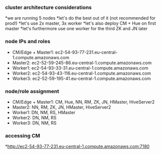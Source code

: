 ### cluster architecture considerations
*we are running 5 nodes
*let's do the best out of it (not recommended for prod!)
*let's use 2x master, 3x worker
*let's also deploy CM + Hue on first master
*let's furthermore use one worker for the third ZK and JN later

### node IPs and roles
* CM/Edge + Master1: 	ec2-54-93-77-231.eu-central-1.compute.amazonaws.com
* Master2:  		ec2-52-59-245-86.eu-central-1.compute.amazonaws.com	
* Worker1: 		ec2-54-93-33-31.eu-central-1.compute.amazonaws.com
* Worker2: 		ec2-54-93-43-116.eu-central-1.compute.amazonaws.com
* Worker3: 		ec2-52-59-195-41.eu-central-1.compute.amazonaws.com

### node/role assignment
* CM/Edge + Master1:    CM, Hue, NN, RM, ZK, JN, HMaster, HiveServer2
* Master2:              NN, RM, ZK, JN, HMaster, HiveServer2
* Worker1:              DN, NM, RS, HMaster 
* Worker2:              DN, NM, RS
* Worker3:              DN, NM, RS

### accessing CM
*http://ec2-54-93-77-231.eu-central-1.compute.amazonaws.com:7180
